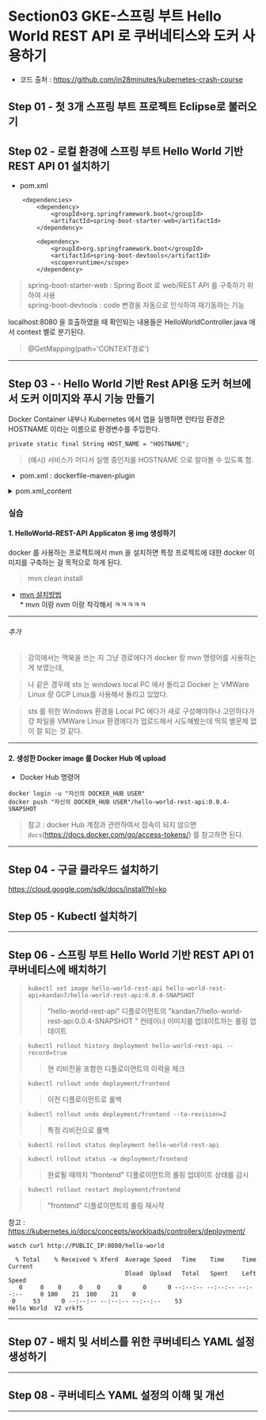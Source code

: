 # Section03 GKE-스프링 부트 Hello World REST API 로 쿠버네티스와 도커 사용하기
* 코드 출처 : https://github.com/in28minutes/kubernetes-crash-course
## Step 01 - 첫 3개 스프링 부트 프로젝트 Eclipse로 불러오기
## Step 02 - 로컬 환경에 스프링 부트 Hello World 기반 REST API 01 설치하기
* pom.xml 
```
	<dependencies>
		<dependency>
			<groupId>org.springframework.boot</groupId>
			<artifactId>spring-boot-starter-web</artifactId>
		</dependency>

		<dependency>
			<groupId>org.springframework.boot</groupId>
			<artifactId>spring-boot-devtools</artifactId>
			<scope>runtime</scope>
		</dependency>

```   
> spring-boot-starter-web : Spring Boot 로 web/REST API 를 구축하기 위하여 사용   
> spring-boot-devtools : code 변경을 자동으로 인식하여 재기동하는 기능   

localhost:8080 을 호출하였을 때 확인되는 내용들은 HelloWorldController.java 에서 context 별로 분기된다.   
> @GetMapping(path='CONTEXT경로')   
---
## Step 03 - · Hello World 기반 Rest API용 도커 허브에서 도커 이미지와 푸시 기능 만들기   

Docker Container 내부나 Kubernetes 에서 앱을 실행하면 런타임 환경은 HOSTNAME 이라는 이름으로 환경변수를 주입한다.   
```
private static final String HOST_NAME = "HOSTNAME";
```
> (예시) 서비스가 어디서 실행 중인지를 HOSTNAME 으로 알아볼 수 있도록 함.   

* pom.xml : dockerfile-maven-plugin

<details>
<summary>pom.xml_content</summary>

```
<build>
...(중략)...
		<!-- Docker -->
		<plugin>
			<groupId>com.spotify</groupId>
			<artifactId>dockerfile-maven-plugin</artifactId>
			<version>1.4.6</version>
			<executions>
				<execution>
					<id>default</id>
					<goals>
						<goal>build</goal>
						<!-- <goal>push</goal> -->
					</goals>
				</execution>
			</executions>
			<configuration>
				<repository>in28min/${project.name}</repository>
				<tag>${project.version}</tag>
				<skipDockerInfo>true</skipDockerInfo>
			</configuration>
		</plugin>
	</plugins>
</build>
```
</details>   

### 실습
#### 1. HelloWorld-REST-API Applicaton 용 img 생성하기
docker 를 사용하는 프로젝트에서 mvn 을 설치하면 특정 프로젝트에 대한 docker 이미지를 구축하는 걸 목적으로 하게 된다.

> mvn clean install   
* [mvn 설치방법](https://github.com/ormazed/ormazed.github.io/blob/main/work/info/install_tip.md)   
	    * mvn 이랑 nvm 이랑 착각해서 ㅋㅋㅋㅋㅋ
  
-------------------------------------------------------------------------------------------

###### 추가  
> 강의에서는 맥북을 쓰는 지 그냥 경로에다가 docker 랑 mvn 명령어를 사용하는 게 보였는데,   

> 나 같은 경우에 sts 는 windows local PC 에서 돌리고 Docker 는 VMWare Linux 랑 GCP Linux를 사용해서 돌리고 있었다.  

> sts 를 위한 Windows 환경을 Local PC 에다가 새로 구성해야하나 고민하다가 걍 파일을 VMWare Linux 환경에다가 업로드해서 시도해봤는데 딱히 별문제 없이 잘 되는 것 같다.   
-------------------------------------------------------------------------------------------
#### 2. 생성한 Docker image 를 Docker Hub 에 upload
* Docker Hub 명령어
```
docker login -u "자신의 DOCKER_HUB USER"
docker push "자신의 DOCKER_HUB USER"/hello-world-rest-api:0.0.4-SNAPSHOT
```
> 참고 : docker Hub 계정과 관련하여서 접속이 되지 않으면 `docs`(https://docs.docker.com/go/access-tokens/) 를 참고하면 된다.

---
## Step 04 - 구글 클라우드 설치하기
https://cloud.google.com/sdk/docs/install?hl=ko

## Step 05 - Kubectl 설치하기
---

## Step 06 - 스프링 부트 Hello World 기반 REST API 01 쿠버네티스에 배치하기

> `kubectl set image hello-world-rest-api hello-world-rest-api=kandan7/hello-world-rest-api:0.0.4-SNAPSHOT`     
>> "hello-world-rest-api" 디플로이먼트의 "kandan7/hello-world-rest-api:0.0.4-SNAPSHOT " 컨테이너 이미지를 업데이트하는 롤링 업데이트   

> `kubectl rollout history deployment hello-world-rest-api --record=true`   
>> 현 리비전을 포함한 디플로이먼트의 이력을 체크   
                
> `kubectl rollout undo deployment/frontend`   
>> 이전 디플로이먼트로 롤백   

> `kubectl rollout undo deployment/frontend --to-revision=2`    
>> 특정 리비전으로 롤백   

> `kubectl rollout status deployment hello-world-rest-api`  

> `kubectl rollout status -w deployment/frontend`   
>> 완료될 때까지 "frontend" 디플로이먼트의 롤링 업데이트 상태를 감시   

> `kubectl rollout restart deployment/frontend`   
>> "frontend" 디플로이먼트의 롤링 재시작   

참고 : https://kubernetes.io/docs/concepts/workloads/controllers/deployment/

`watch curl http://PUBLIC_IP:8080/hello-world`
```
  % Total    % Received % Xferd  Average Speed   Time    Time     Time  Current
                                 Dload  Upload   Total   Spent    Left  Speed
   0     0    0     0    0     0      0      0 --:--:-- --:--:-- --:--:--     0 100    21  100    21    0
 0     53      0 --:--:-- --:--:-- --:--:--    53
Hello World  V2 vrkf5
```

---
## Step 07 - 배치 및 서비스를 위한 쿠버네티스 YAML 설정 생성하기
---
## Step 08 - 쿠버네티스 YAML 설정의 이해 및 개선
---
